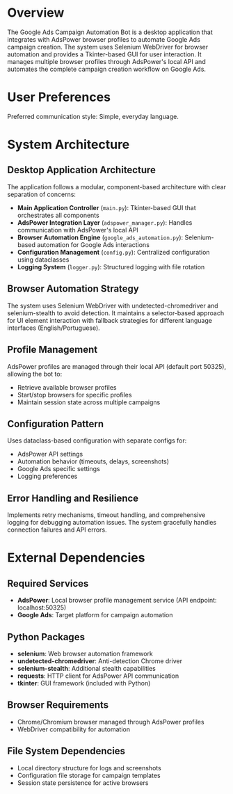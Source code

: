 # Overview

The Google Ads Campaign Automation Bot is a desktop application that integrates with AdsPower browser profiles to automate Google Ads campaign creation. The system uses Selenium WebDriver for browser automation and provides a Tkinter-based GUI for user interaction. It manages multiple browser profiles through AdsPower's local API and automates the complete campaign creation workflow on Google Ads.

# User Preferences

Preferred communication style: Simple, everyday language.

# System Architecture

## Desktop Application Architecture
The application follows a modular, component-based architecture with clear separation of concerns:

- **Main Application Controller** (`main.py`): Tkinter-based GUI that orchestrates all components
- **AdsPower Integration Layer** (`adspower_manager.py`): Handles communication with AdsPower's local API
- **Browser Automation Engine** (`google_ads_automation.py`): Selenium-based automation for Google Ads interactions
- **Configuration Management** (`config.py`): Centralized configuration using dataclasses
- **Logging System** (`logger.py`): Structured logging with file rotation

## Browser Automation Strategy
The system uses Selenium WebDriver with undetected-chromedriver and selenium-stealth to avoid detection. It maintains a selector-based approach for UI element interaction with fallback strategies for different language interfaces (English/Portuguese).

## Profile Management
AdsPower profiles are managed through their local API (default port 50325), allowing the bot to:
- Retrieve available browser profiles
- Start/stop browsers for specific profiles
- Maintain session state across multiple campaigns

## Configuration Pattern
Uses dataclass-based configuration with separate configs for:
- AdsPower API settings
- Automation behavior (timeouts, delays, screenshots)
- Google Ads specific settings
- Logging preferences

## Error Handling and Resilience
Implements retry mechanisms, timeout handling, and comprehensive logging for debugging automation issues. The system gracefully handles connection failures and API errors.

# External Dependencies

## Required Services
- **AdsPower**: Local browser profile management service (API endpoint: localhost:50325)
- **Google Ads**: Target platform for campaign automation

## Python Packages
- **selenium**: Web browser automation framework
- **undetected-chromedriver**: Anti-detection Chrome driver
- **selenium-stealth**: Additional stealth capabilities
- **requests**: HTTP client for AdsPower API communication
- **tkinter**: GUI framework (included with Python)

## Browser Requirements
- Chrome/Chromium browser managed through AdsPower profiles
- WebDriver compatibility for automation

## File System Dependencies
- Local directory structure for logs and screenshots
- Configuration file storage for campaign templates
- Session state persistence for active browsers